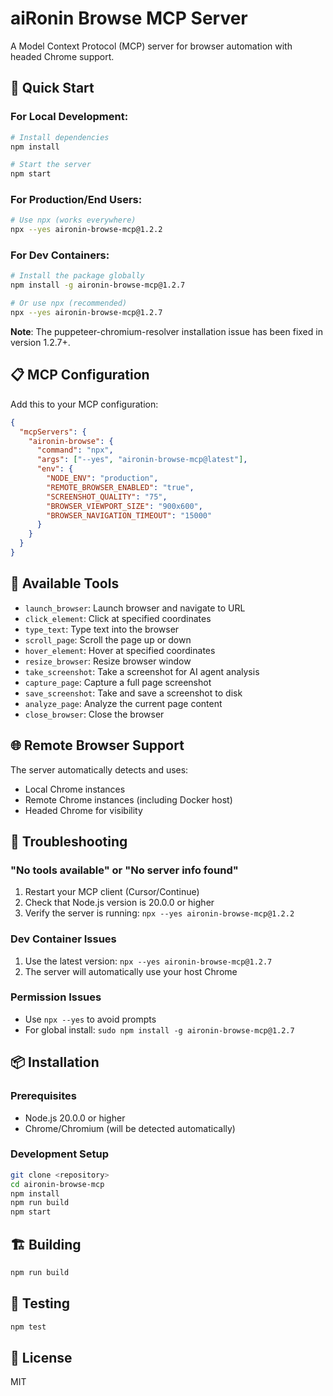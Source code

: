# aiRonin Browse MCP Server

A Model Context Protocol (MCP) server for browser automation with headed Chrome support.

## 🚀 Quick Start

### For Local Development:

```bash
# Install dependencies
npm install

# Start the server
npm start
```

### For Production/End Users:

```bash
# Use npx (works everywhere)
npx --yes aironin-browse-mcp@1.2.2
```

### For Dev Containers:

```bash
# Install the package globally
npm install -g aironin-browse-mcp@1.2.7

# Or use npx (recommended)
npx --yes aironin-browse-mcp@1.2.7
```

**Note**: The puppeteer-chromium-resolver installation issue has been fixed in version 1.2.7+.

## 📋 MCP Configuration

Add this to your MCP configuration:

```json
{
  "mcpServers": {
    "aironin-browse": {
      "command": "npx",
      "args": ["--yes", "aironin-browse-mcp@latest"],
      "env": {
        "NODE_ENV": "production",
        "REMOTE_BROWSER_ENABLED": "true",
        "SCREENSHOT_QUALITY": "75",
        "BROWSER_VIEWPORT_SIZE": "900x600",
        "BROWSER_NAVIGATION_TIMEOUT": "15000"
      }
    }
  }
}
```

## 🔧 Available Tools

- `launch_browser`: Launch browser and navigate to URL
- `click_element`: Click at specified coordinates
- `type_text`: Type text into the browser
- `scroll_page`: Scroll the page up or down
- `hover_element`: Hover at specified coordinates
- `resize_browser`: Resize browser window
- `take_screenshot`: Take a screenshot for AI agent analysis
- `capture_page`: Capture a full page screenshot
- `save_screenshot`: Take and save a screenshot to disk
- `analyze_page`: Analyze the current page content
- `close_browser`: Close the browser

## 🌐 Remote Browser Support

The server automatically detects and uses:

- Local Chrome instances
- Remote Chrome instances (including Docker host)
- Headed Chrome for visibility

## 🔧 Troubleshooting

### "No tools available" or "No server info found"

1. Restart your MCP client (Cursor/Continue)
2. Check that Node.js version is 20.0.0 or higher
3. Verify the server is running: `npx --yes aironin-browse-mcp@1.2.2`

### Dev Container Issues

1. Use the latest version: `npx --yes aironin-browse-mcp@1.2.7`
2. The server will automatically use your host Chrome

### Permission Issues

- Use `npx --yes` to avoid prompts
- For global install: `sudo npm install -g aironin-browse-mcp@1.2.7`

## 📦 Installation

### Prerequisites

- Node.js 20.0.0 or higher
- Chrome/Chromium (will be detected automatically)

### Development Setup

```bash
git clone <repository>
cd aironin-browse-mcp
npm install
npm run build
npm start
```

## 🏗️ Building

```bash
npm run build
```

## 🧪 Testing

```bash
npm test
```

## 📄 License

MIT
